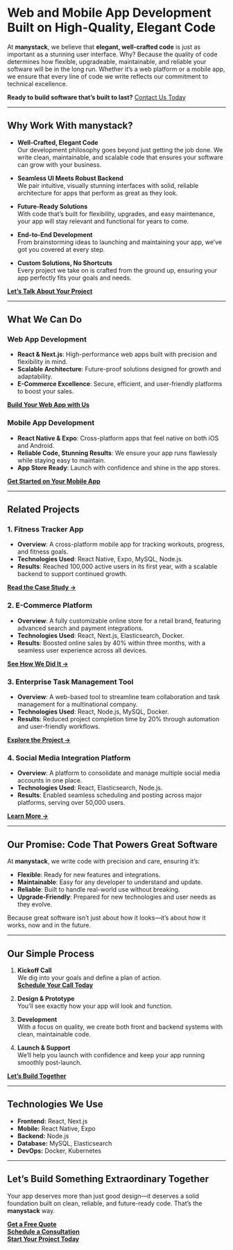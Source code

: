# Web and Mobile App Development Built on High-Quality, Elegant Code

At **manystack**, we believe that **elegant, well-crafted code** is just as important as a stunning user interface. Why? Because the quality of code determines how flexible, upgradeable, maintainable, and reliable your software will be in the long run. Whether it’s a web platform or a mobile app, we ensure that every line of code we write reflects our commitment to technical excellence.

**Ready to build software that’s built to last?** [Contact Us Today](#)

---

## Why Work With manystack?

- **Well-Crafted, Elegant Code**  
  Our development philosophy goes beyond just getting the job done. We write clean, maintainable, and scalable code that ensures your software can grow with your business.

- **Seamless UI Meets Robust Backend**  
  We pair intuitive, visually stunning interfaces with solid, reliable architecture for apps that perform as great as they look.

- **Future-Ready Solutions**  
  With code that’s built for flexibility, upgrades, and easy maintenance, your app will stay relevant and functional for years to come.

- **End-to-End Development**  
  From brainstorming ideas to launching and maintaining your app, we’ve got you covered at every step.

- **Custom Solutions, No Shortcuts**  
  Every project we take on is crafted from the ground up, ensuring your app perfectly fits your goals and needs.

**[Let’s Talk About Your Project](#)**

---

## What We Can Do

### Web App Development
- **React & Next.js**: High-performance web apps built with precision and flexibility in mind.
- **Scalable Architecture**: Future-proof solutions designed for growth and adaptability.
- **E-Commerce Excellence**: Secure, efficient, and user-friendly platforms to boost your sales.

**[Build Your Web App with Us](#)**

### Mobile App Development
- **React Native & Expo**: Cross-platform apps that feel native on both iOS and Android.
- **Reliable Code, Stunning Results**: We ensure your app runs flawlessly while staying easy to maintain.
- **App Store Ready**: Launch with confidence and shine in the app stores.

**[Get Started on Your Mobile App](#)**

---

## Related Projects

### 1. Fitness Tracker App
- **Overview**: A cross-platform mobile app for tracking workouts, progress, and fitness goals.
- **Technologies Used**: React Native, Expo, MySQL, Node.js.
- **Results**: Reached 100,000 active users in its first year, with a scalable backend to support continued growth.

**[Read the Case Study →](#)**

### 2. E-Commerce Platform
- **Overview**: A fully customizable online store for a retail brand, featuring advanced search and payment integrations.
- **Technologies Used**: React, Next.js, Elasticsearch, Docker.
- **Results**: Boosted online sales by 40% within three months, with a seamless user experience across all devices.

**[See How We Did It →](#)**

### 3. Enterprise Task Management Tool
- **Overview**: A web-based tool to streamline team collaboration and task management for a multinational company.
- **Technologies Used**: React, Node.js, MySQL, Docker.
- **Results**: Reduced project completion time by 20% through automation and user-friendly workflows.

**[Explore the Project →](#)**

### 4. Social Media Integration Platform
- **Overview**: A platform to consolidate and manage multiple social media accounts in one place.
- **Technologies Used**: React, Elasticsearch, Node.js.
- **Results**: Enabled seamless scheduling and posting across major platforms, serving over 50,000 users.

**[Learn More →](#)**

---

## Our Promise: Code That Powers Great Software

At **manystack**, we write code with precision and care, ensuring it’s:
- **Flexible**: Ready for new features and integrations.
- **Maintainable**: Easy for any developer to understand and update.
- **Reliable**: Built to handle real-world use without breaking.
- **Upgrade-Friendly**: Prepared for new technologies and user needs as they evolve.

Because great software isn’t just about how it looks—it’s about how it works, now and in the future.

---

## Our Simple Process

1. **Kickoff Call**  
   We dig into your goals and define a plan of action.  
   **[Schedule Your Call Today](#)**

2. **Design & Prototype**  
   You’ll see exactly how your app will look and function.

3. **Development**  
   With a focus on quality, we create both front and backend systems with clean, maintainable code.

4. **Launch & Support**  
   We’ll help you launch with confidence and keep your app running smoothly post-launch.

**[Let’s Build Together](#)**

---

## Technologies We Use
- **Frontend:** React, Next.js
- **Mobile:** React Native, Expo
- **Backend:** Node.js
- **Database:** MySQL, Elasticsearch
- **DevOps:** Docker, Kubernetes

---

## Let’s Build Something Extraordinary Together

Your app deserves more than just good design—it deserves a solid foundation built on clean, reliable, and future-ready code. That’s the **manystack** way.

**[Get a Free Quote](#)**  
**[Schedule a Consultation](#)**  
**[Start Your Project Today](#)**

